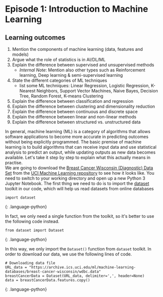 # Episode 1: Introduction to Machine Learning

## Learning outcomes
1. Mention the components of machine learning (data, features and models)
2. Argue what the role of statistics is in AI/DL/ML
3. Explain the difference between supervised and unsupervised methods
    - _Internal Note_: Mention also other types such as Reinforcement learning, Deep learning & semi-supervised learning
4. State the different categories of ML techniques
    - list some ML techniques: Linear Regression, Logistic Regression, K-Nearest Neighbors, Support Vector Machines, Naive Bayes, Decision Tree, Random Forest, K-means Clustering 
5. Explain the difference between classification and regression
6. Explain the difference between clustering and dimensionality reduction
7. Explain the difference between continuous and discrete space
8. Explain the difference between linear and non-linear methods
9. Explain the difference between structured vs. unstructured data

In general, machine learning (ML) is a category of algorithms that allows software applications to become more accurate in predicting outcomes without being explicitly programmed. The basic premise of machine learning is to build algorithms that can receive input data and use statistical analysis to predict an output, while updating outputs as new data becomes available. Let's take it step by step to explain what this actually means in practise.\
We are going to download the [Breast Cancer Wisconsin (Diagnostic) Data Set](http://archive.ics.uci.edu/ml/datasets/breast+cancer+wisconsin+%28diagnostic%29) from the [UCI Machine Learning repository](http://archive.ics.uci.edu/ml/index.php) to see how it looks like. You need to switch to your working directory and open up a new Python 3 Jupyter Notebook. The first thing we need to do is to import the [dataset](https://pypi.org/project/dataset/) toolkit in our code, which will help us read datasets from online databases

~~~
import dataset
~~~
{: .language-python}

In fact, we only need a single function from the toolkit, so it's better to use the following code instead.

~~~
from dataset import Dataset
~~~
{: .language-python}

In this way, we only import the `Dataset()` function from `dataset` toolkit. In order to download our data, we use the following lines of code.

~~~
# Downloading data file
URL_data = "https://archive.ics.uci.edu/ml/machine-learning-databases/breast-cancer-wisconsin/wdbc.data"
breastCancerData = Dataset(URL_data, delimiter=',', header=None)
data = breastCancerData.features.copy()
~~~
{: .language-python}
